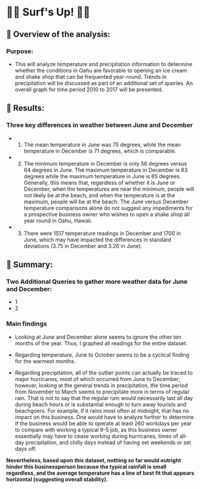 # :swimming_man: Surf's Up!  :surfing_woman:

## :icecream: Overview of the analysis: 
### Purpose:
- This will analyze temperature and precipitation information to determine whether the conditions in Oahu are favorable to opening an ice cream and shake shop that can be frequented year-round.  Trends in precipitation will be discussed as part of an additional set of queries.  An overall graph for time period 2010 to 2017 will be presented.

## :ice_cream: Results: 
### Three key differences in weather between June and December 


- 1.  The mean temperature in June was 75 degrees, while the mean temperature in December is 71 degrees, which is comparable. 
- 2.  The minimum temperature in December is only 56 degrees versus 64 degrees in June.  The maximum temperature in December is 83 degrees while the maximum temperature in June is 85 degrees.  Generally, this means that, regardless of whether it is June or December, when the temperatures are near the minimum, people will not likely be at the beach, and when the temperature is at the maximum, people will be at the beach.  The June versus December temperature comparisons alone do not suggest any impediments for a prospective business owner who wishes to open a shake shop all year round in Oahu, Hawaii.   
- 3.   There were 1517 temperature readings in December and 1700 in June, which may have impacted the differences in standard deviations (3.75 in December and 3.26 in June).

## :shaved_ice: Summary: 

### Two Additional Queries to gather more weather data for June and December:
- 1
- 2

### Main findings 
- Looking at June and December alone seems to ignore the other ten months of the year.  Thus, I graphed all readings for the entire dataset.  

- Regarding temperature, June to October seems to be a cyclical finding for the warmest months.  

- Regarding precipitation, all of the outlier points can actually be traced to major hurricanes, most of which occurred from June to December; however, looking at the general trends in precipitation, the time period from November to March seems to precipitate more in terms of regular rain.  That is not to say that the regular rain would necessarily last all day during beach hours or is substantial enough to turn away tourists and beachgoers.  For example, if it rains most often at midnight, that has no impact on this business.  One would have to analyze further to determine if the business would be able to operate at least 260 workdays per year to compare with working a typical 9-5 job, as this business owner essentially may have to cease working during hurricanes, times of all-day precipitation, and chilly days instead of having set weekends or set days off.  

**Nevertheless, based upon this dataset, nothing so far would outright hinder this businessperson because the typical rainfall is small regardless, and the average temperature has a line of best fit that appears horizontal (suggesting overall stability).**
